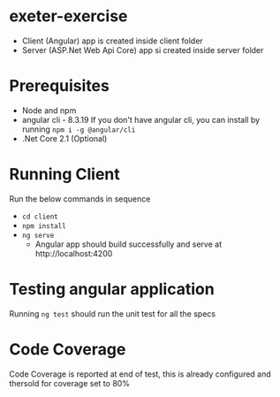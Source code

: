 # exeter-exercise
- Client (Angular) app is created inside client folder
- Server (ASP.Net Web Api Core) app si created inside server folder

# Prerequisites
- Node and npm
- angular cli - 8.3.19
    If you don't have angular cli, you can install by running  `npm i -g @angular/cli`
- .Net Core 2.1 (Optional)


# Running Client

Run the below commands in sequence
- `cd client`
- `npm install`
- `ng serve`
    - Angular app should build successfully and serve at http://localhost:4200

# Testing angular application

Running `ng test` should run the unit test for all the specs

# Code Coverage

Code Coverage is reported at end of test, this is already configured and thersold for coverage set to 80%